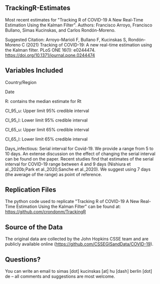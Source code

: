 ## TrackingR-Estimates
Most recent estimates for "Tracking R of COVID-19 A New Real-Time Estimation Using the Kalman Filter".
Authors: Francisco Arroyo, Francisco Bullano, Simas Kucinskas, and Carlos Rondón-Moreno.

Suggested Citation: Arroyo-Marioli F, Bullano F, Kucinskas S, Rondón-Moreno C (2021) Tracking of COVID-19: A new real-time estimation using the Kalman filter. PLoS ONE 16(1): e0244474. https://doi.org/10.1371/journal.pone.0244474

## Variables Included

Country/Region

Date

R: contains the median estimate for Rt

CI_95_u: Upper limit 95% credible interval

CI_95_l: Lower limit 95% credible interval

CI_65_u: Upper limit 65% credible interval

CI_65_l: Lower limit 65% credible interval

Days_infectious: Serial interval for Covid-19. We provide a range from 5 to 10 days. An extense discussion on the effect of changing the serial interval can be found on the paper. Recent studies find that estimates of the serial interval for COVID-19 range between 4 and 9 days (Nishiura et al.,2020b;Park et al.,2020;Sanche et al.,2020). We suggest using 7 days (the average of the range) as point of reference. 

## Replication Files

The python code used to replicate "Tracking R of COVID-19 A New Real-Time Estimation Using the Kalman Filter" can be found at: 
https://github.com/crondonm/TrackingR

## Source of the Data

The original data are collected by the John Hopkins CSSE team and are publicly available online (https://github.com/CSSEGISandData/COVID-19).

## Questions?

You can write an email to simas [dot] kucinskas [at] hu [dash] berlin [dot] de – all comments and suggestions are most welcome.
